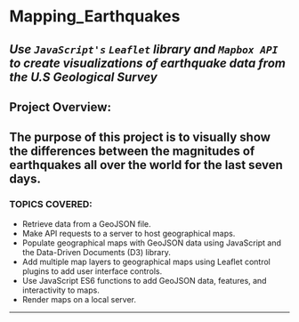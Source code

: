 # Mapping_Earthquakes

_Use `JavaScript's` `Leaflet` library and `Mapbox API` to create visualizations of earthquake data from the U.S Geological Survey_
---

## Project Overview:
The purpose of this project is to visually show the differences between the magnitudes of earthquakes all over the world for the last seven days.
---

### TOPICS COVERED:
- Retrieve data from a GeoJSON file.
- Make API requests to a server to host geographical maps.
- Populate geographical maps with GeoJSON data using JavaScript and the Data-Driven Documents (D3) library.
- Add multiple map layers to geographical maps using Leaflet control plugins to add user interface controls.
- Use JavaScript ES6 functions to add GeoJSON data, features, and interactivity to maps.
- Render maps on a local server.
---
